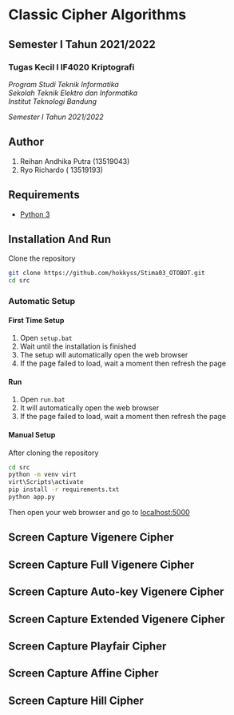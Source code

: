 # Classic Cipher Algorithms
## Semester I Tahun 2021/2022

### Tugas Kecil I IF4020 Kriptografi

*Program Studi Teknik Informatika* <br />
*Sekolah Teknik Elektro dan Informatika* <br />
*Institut Teknologi Bandung* <br />

*Semester I Tahun 2021/2022*

## Author
1. Reihan Andhika Putra (13519043)
2. Ryo Richardo		    ( 13519193)

## Requirements
- [Python 3](https://www.python.org/downloads/)

## Installation And Run
Clone the repository
```bash
git clone https://github.com/hokkyss/Stima03_OTOBOT.git
cd src
```
### Automatic Setup
#### First Time Setup
1. Open `setup.bat`
2. Wait until the installation is finished
3. The setup will automatically open the web browser
4. If the page failed to load, wait a moment then refresh the page

#### Run
1. Open `run.bat`
2. It will automatically open the web browser
3. If the page failed to load, wait a moment then refresh the page

#### Manual Setup
After cloning the repository
```bash 
cd src
python -m venv virt
virt\Scripts\activate
pip install -r requirements.txt
python app.py
```
Then open your web browser and go to [localhost:5000](http://localhost:5000)

## Screen Capture Vigenere Cipher
## Screen Capture Full Vigenere Cipher
## Screen Capture Auto-key Vigenere Cipher
## Screen Capture Extended Vigenere Cipher
## Screen Capture Playfair Cipher
## Screen Capture Affine Cipher
## Screen Capture Hill Cipher